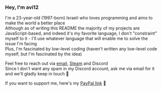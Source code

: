 ### Hey, I'm avi12

I'm a 23-year-old (1997-born) Israeli who loves programming and aims to make the world a better place  
Although as of writing this README the majority of my projects are JavaScript-based, and indeed it's my favorite language, I don't "constraint" myself to it - I'll use whatever language that will enable me to solve the issue I'm facing  
Plus, I'm fascinated by low-level coding (haven't written any low-level code myself, but I'm fascinated by the idea)  

Feel free to reach out via [email](mailto:avi6106@gmail.com), [Steam](https://steamcommunity.com/id/avi12) and Discord  
Since I don't want any spam in my Discord account, ask me via email for it and we'll gladly keep in touch 🙂  

If you want to support me, here's my [PayPal link](https://paypal.me/avi12/usd0) 🙂  
